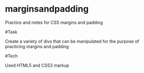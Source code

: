 # marginsandpadding
Practice and notes for CSS margins and padding

#Task

Create a variety of divs that can be manipulated for the purpose of practicing margins and padding

#Tech

Used HTML5 and CSS3 markup
